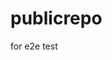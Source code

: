 # publicrepo
for e2e test






















































































































































































































































































































































































































































































































































































































































































































































































































































































































































































































































































































































































































































































































































































































































































































































































































































































